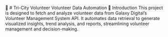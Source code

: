 🚀 # Tri-City Volunteer Volunteer Data Automation 
📌 Introduction
This project is designed to fetch and analyze volunteer data from Galaxy Digital’s Volunteer Management System API. It automates data retrieval to generate visualized insights, trend analysis, and reports, streamlining volunteer management and decision-making.
